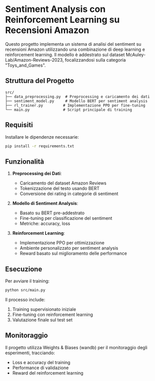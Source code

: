 # Sentiment Analysis con Reinforcement Learning su Recensioni Amazon

Questo progetto implementa un sistema di analisi del sentiment su recensioni Amazon utilizzando una combinazione di deep learning e reinforcement learning. Il modello è addestrato sul dataset McAuley-Lab/Amazon-Reviews-2023, focalizzandosi sulla categoria "Toys_and_Games".

## Struttura del Progetto

```
src/
├── data_preprocessing.py  # Preprocessing e caricamento dei dati
├── sentiment_model.py     # Modello BERT per sentiment analysis
├── rl_trainer.py         # Implementazione PPO per fine-tuning
└── main.py               # Script principale di training
```

## Requisiti

Installare le dipendenze necessarie:

```bash
pip install -r requirements.txt
```

## Funzionalità

1. **Preprocessing dei Dati**:
   - Caricamento del dataset Amazon Reviews
   - Tokenizzazione del testo usando BERT
   - Conversione dei rating in categorie di sentiment

2. **Modello di Sentiment Analysis**:
   - Basato su BERT pre-addestrato
   - Fine-tuning per classificazione del sentiment
   - Metriche: accuracy, loss

3. **Reinforcement Learning**:
   - Implementazione PPO per ottimizzazione
   - Ambiente personalizzato per sentiment analysis
   - Reward basato sul miglioramento delle performance

## Esecuzione

Per avviare il training:

```bash
python src/main.py
```

Il processo include:
1. Training supervisionato iniziale
2. Fine-tuning con reinforcement learning
3. Valutazione finale sul test set

## Monitoraggio

Il progetto utilizza Weights & Biases (wandb) per il monitoraggio degli esperimenti, tracciando:
- Loss e accuracy del training
- Performance di validazione
- Reward del reinforcement learning